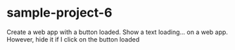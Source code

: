 # sample-project-6

Create a web app with a button loaded. Show a text loading... on a web app. 
However, hide it if I click on the button loaded
